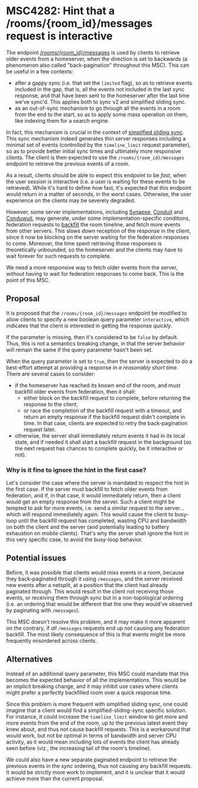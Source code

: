 # MSC4282: Hint that a /rooms/{room_id}/messages request is interactive

The endpoint [/rooms/{room_id}/messages](https://spec.matrix.org/latest/client-server-api/#get_matrixclientv3roomsroomidmessages)
is used by clients to retrieve older events from a homeserver, when the direction is set to
backwards (a phenomenon also called "back-pagination" throughout this MSC). This can be useful in a
few contexts:

- after a gappy sync (i.e. that set the `limited` flag), so as to retrieve events included in the
  gap, that is, all the events not included in the last sync response, and that have been sent to the
  homeserver after the last time we've sync'd. This applies both to sync v2 and simplified sliding
  sync.
- as an out-of-sync mechanism to go through all the events in a room from the end to the start, so
  as to apply some mass operation on them, like indexing them for a search engine.

In fact, this mechanism is crucial in the context of [simplified sliding sync](https://github.com/matrix-org/matrix-spec-proposals/pull/4186).
This sync mechanism indeed generates thin server responses including a minimal set of events
(controlled by the `timeline_limit` request parameter), so as to provide better initial sync times
and ultimately more responsive clients. The client is then expected to use the
`/rooms/{room_id}/messages` endpoint to retrieve the previous events of a room.

As a result, clients should be able to expect this endpoint to be *fast*, when the user session is
interactive (i.e. a user is waiting for these events to be retrieved). While it's hard to define
*how* fast, it's expected that this endpoint would return in a matter of seconds, in the worst
cases. Otherwise, the user experience on the clients may be severely degraded.

However, some server implementations, including
[Synapse](https://github.com/element-hq/synapse/blob/5c84f258095535aaa2a4a04c850f439fd00735cc/synapse/handlers/pagination.py#L575-L584),
[Conduit](https://gitlab.com/famedly/conduit/-/blob/a7e6f60b41122761422df2b7bcc0c192416f9a28/src/api/client_server/message.rs#L201)
and
[Conduwuit](https://github.com/girlbossceo/conduwuit/blob/0f81c1e1ccdcb0c5c6d5a27e82f16eb37b1e61c8/src/api/client/message.rs#L94-L101),
may generate, under some implementation-specific conditions, federation requests to
[backfill](https://spec.matrix.org/v1.14/server-server-api/#backfilling-and-retrieving-missing-events)
the room timeline, and fetch more events from other servers. This slows down reception of the
response in the client, since it now be blocking on the server waiting for the federation responses
to come. Moreover, the time spent retrieving those responses is theoretically unbounded, so the
homeserver and the clients may have to wait forever for such requests to complete.

We need a more responsive way to fetch older events from the server, without having to wait for
federation responses to come back. This is the point of this MSC.

## Proposal

It is proposed that the `/rooms/{room_id}/messages` endpoint be modified to allow clients to
specify a new boolean query parameter `interactive`, which indicates that the client is interested
in getting the response *quickly*.

If the parameter is missing, then it's considered to be `false` by default. Thus, this is not a
semantics breaking change, in that the server behavior will remain the same if the query parameter
hasn't been set.

When the query parameter is set to `true`, then the server is expected to do a best-effort attempt
at providing a response *in a reasonably short time*. There are several cases to consider:

- if the homeserver has reached its known end of the room, and must backfill older events from
  federation, then it shall:
    - either block on the backfill request to complete, before returning the response to the
      client,
    - or race the completion of the backfill request with a timeout, and return an empty response
      if the backfill request didn't complete in time. In that case, clients are expected to retry
      the back-pagination request later.
- otherwise, the server shall immediately return events it had in its local state, and if needed it
  shall start a backfill request in the background (so the next request has chances to complete
  quickly, be it interactive or not).

### Why is it fine to ignore the hint in the first case?

Let's consider the case where the server is mandated to respect the hint in the first case. If the
server must backfill to fetch older events from federation, and if, in that case, it would
immediately return, then a client would get an empty response from the server. Such a client might
be tempted to ask for more events, i.e. send a similar request to the server… which will respond
immediately again. This would cause the client to busy-loop until the backfill request has
completed, wasting CPU and bandwidth on both the client and the server (and potentially leading to
battery exhaustion on mobile clients). That's why the server shall ignore the hint in this very
specific case, to avoid the busy-loop behavior.

## Potential issues

Before, it was possible that clients would miss events in a room, because they back-paginated
through it using `/messages`, and the server received new events after a netsplit, at a position that
the client had already paginated through. This would result in the client not receiving those
events, or receiving them through sync but in a non-topological ordering (i.e. an ordering that
would be different that the one they would've observed by paginating with `/messages`).

This MSC doesn't resolve this problem, and it may make it more apparent on the contrary, if *all*
`/messages` requests end up *not* causing any federation backfill. The most likely consequence of
this is that events might be more frequently misordered across clients.

## Alternatives

Instead of an additional query parameter, this MSC could mandate that this becomes the expected
behavior of all the implementations. This would be an implicit breaking change, and it may inhibit
use cases where clients might prefer a perfectly backfilled room over a quick response time.

Since this problem is more frequent with simplified sliding sync, one could imagine that a client
would find a simplified-sliding-sync specific solution. For instance, it could increase the
`timeline_limit` window to get more and more events from the end of the room, up to the previous
latest event they knew about, and thus *not* cause backfill requests. This is a workaround that
would work, but not be optimal in terms of bandwidth and server CPU activity, as it would mean
including lots of events the client has already seen before (viz., the increasing tail of the
room's timeline).

We could also have a new separate paginated endpoint to retrieve the previous events in the *sync*
ordering, thus not causing any backfill requests. It would be strictly more work to implement, and
it is unclear that it would achieve more than the current proposal.
